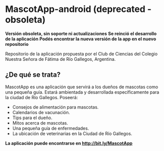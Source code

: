# MascotApp-android (deprecated - obsoleta)
**Versión obsoleta, sin soporte ni actualizaciones**
**Se reinció el desarrollo de la aplicación**
**Podés encontrar la nueva versión de la app en el nuevo repositorio**

Repositorio de la aplicación propuesta por el Club de Ciencias del Colegio Nuestra Señora de Fátima de Río Gallegos, Argentina.

## ¿De qué se trata?
MascotApp es una aplicación que servirá a los dueños de mascotas como una pequeña guía. Estará ambientada y desarrollada específicamente para la ciudad de Río Gallegos. Poseerá:
- Consejos de alimentación para mascotas.
- Calendarios de vacunación.
- Tips para el dueño.
- Mitos acerca de mascotas.
- Una pequeña guía de enfermedades.
- La ubicación de veterinarias en la Ciudad de Río Gallegos.

**La aplicación puede encontrarse en http://bit.ly/MascotApp**
